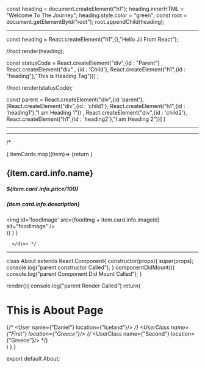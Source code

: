 
const heading = document.createElement("h1");
heading.innerHTML = "Welcome To The Journey";
heading.style.color = "green";
const root = document.getElementById("root");
root.appendChild(heading);

*************************************************************

const heading = React.createElement("h1",{},"Hello Jii From React");
       
//root.render(heading); 

const statusCode = React.createElement("div",{id : "Parent"} ,
React.createElement("div" , {id : 'Child'},
React.createElement("h1",{id : "heading"},"This is Heading Tag"))) ;

//root.render(statusCode);

const parent = React.createElement("div",{id:'parent'},
[React.createElement("div",{id : 'child1'},
React.createElement("h1",{id : 'heading1'},"I am Heading 1"))
,
React.createElement("div",{id : 'child2'},
React.createElement("h1",{id : 'heading2'},"I am Heading 2"))]
)

**************************************************************

 <!-- const HeadingComponent = ()=>{
   return( <>
          <Title/>
          {elem}
          <h1 id="heading" style={{color:"green"}}>This is jsx Heading Component🚀</h1>
    </>
   )
}  -->

<!-- const elem = 1000;

const Title = ()=>{
    return (
        <h2>This is Title Component</h2>
    )
} -->

***************************************************************

/* <div className="resDishes">
           {
            itemCards.map((item)=> 
            {return (
              <div className="data">
              <div className="dishes">
               <div className="leftCon">
                 <h2>{item.card.info.name}</h2>
                 <h5>${item.card.info.price/100}</h5>
                 <h5>{item.card.info.description}</h5>
               </div>
               <div className="rightCon">
                   <img id='foodImage' src={foodImg + item.card.info.imageId} alt="foodImage" />
               </div>
              </div> 
              <div className="line"></div>
              </div>
             )}
              )
           }
          
      </div> */

*****************************************************************

class About extends React.Component{
   constructor(props){
    super(props);
    console.log("parent constructor Called");
   }
   componentDidMount(){
    console.log("parent Component Did Mount Called");
   }

   render(){
    console.log("parent Render Called")
    return(
        <div className="about">
            <h1>This is About Page</h1>
            {/* <User name={"Daniel"} location={"Iceland"}/> */}
            <UserClass name={"First"} location={"Greece"}/>
            {/* <UserClass name={"Second"} location={"Greece"}/> */}
        </div>
    )
   }
}

export default About;